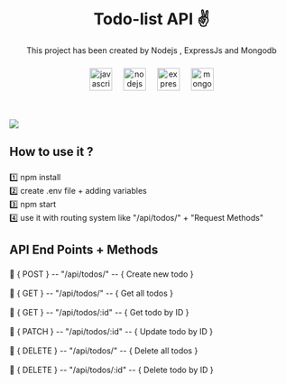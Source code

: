 <h1 align="center">Todo-list API ✌️</h1>

<p align="center">This project has been created by Nodejs , ExpressJs and Mongodb</p>

###

<div align="center">
  <img src="https://cdn.jsdelivr.net/gh/devicons/devicon/icons/javascript/javascript-original.svg" height="40" alt="javascript logo"  />
  <img width="12" />
  <img src="https://cdn.jsdelivr.net/gh/devicons/devicon/icons/nodejs/nodejs-original.svg" height="40" alt="nodejs logo"  />
  <img width="12" />
  <img src="https://cdn.jsdelivr.net/gh/devicons/devicon/icons/express/express-original.svg" height="40" alt="express logo"  />
  <img width="12" />
  <img src="https://cdn.jsdelivr.net/gh/devicons/devicon/icons/mongodb/mongodb-original.svg" height="40" alt="mongodb logo"  />
</div><br><br>

<a href="https://todo-list-api-666z.onrender.com/api/todos/" alt="Postman"><img src="https://github.com/ArefShojaei/todo-list-api/assets/134844185/cf8f495d-bd9d-4121-a132-166472624397" /></a>



###

<h2 align="left">How to use it ?</h2>

###

<p align="left">1️⃣ npm install<br>2️⃣ create .env file + adding variables<br>3️⃣ npm start<br>4️⃣ use it with routing system like "/api/todos/" + "Request Methods"</p>

###
###
###

<h2 align="left">API End Points + Methods</h2>

###

<p align="left">🔗 { POST } -- "/api/todos/" -- { Create new todo }<br><br>🔗 { GET } -- "/api/todos/" --  { Get all todos }<br><br>🔗 { GET } -- "/api/todos/:id"  --  { Get todo by ID }<br><br>🔗 { PATCH } -- "/api/todos/:id" --  { Update todo by ID }  <br><br>🔗 { DELETE } -- "/api/todos/" --  { Delete all todos }<br><br>🔗 { DELETE } -- "/api/todos/:id"  --  { Delete todo by ID }</p>

###
